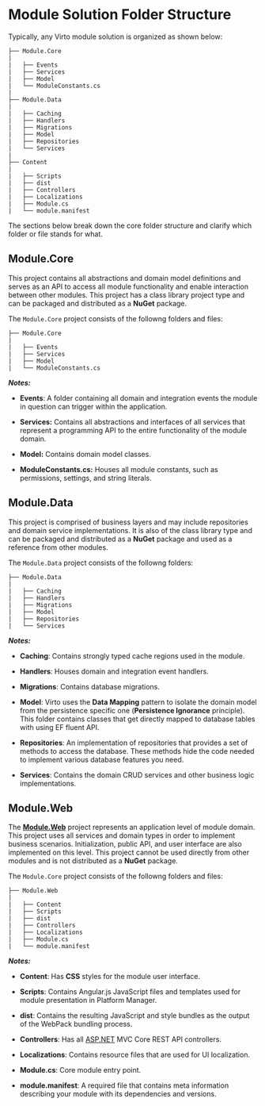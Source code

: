 ﻿# Module Solution Folder Structure

Typically, any Virto module solution is organized as shown below:

```
├── Module.Core
|
|	├── Events
|	├── Services
|	├── Model
|	└── ModuleConstants.cs
|
├── Module.Data
|
|	├── Caching
|	├── Handlers
|	├── Migrations
|	├── Model
|	├── Repositories
|	└── Services
|
├── Content
|
|	├── Scripts
|	├── dist
|	├── Controllers
|	├── Localizations
|	├── Module.cs
|	└── module.manifest
```

The sections below break down the core folder structure and clarify which folder or file stands for what.

## Module.Core
This project contains all abstractions and domain model definitions and serves as an API to access all module functionality and enable interaction between other modules. This project has a class library project type and can be packaged and distributed as a **NuGet** package.

The `Module.Core` project consists of the followng folders and files:

```
├── Module.Core
|
|	├── Events
|	├── Services
|	├── Model
|	└── ModuleConstants.cs
```

***Notes:***

+ **Events**: A folder containing all domain and integration events the module in question can trigger within the application.

+ **Services:** Contains all abstractions and interfaces of all services that represent a programming API to the entire functionality of the module domain.

+ **Model:** Contains domain model classes.

+ **ModuleConstants.cs:** Houses all module constants, such as permissions, settings, and string literals.

## Module.Data
This project is comprised of business layers and may include repositories and domain service implementations. It is also of the class library type and can be packaged and distributed as a **NuGet** package and used as a reference from other modules.

The `Module.Data` project consists of the followng folders:

```
├── Module.Data
|
|	├── Caching
|	├── Handlers
|	├── Migrations
|	├── Model
|	├── Repositories
|	└── Services
```

***Notes:***

+ **Caching**: Contains strongly typed cache regions used in the module.
    
+ **Handlers**: Houses domain and integration event handlers.
    
+ **Migrations**: Contains database migrations.
    
+ **Model**: Virto uses the **Data Mapping** pattern to isolate the domain model from the persistence specific one (**Persistence Ignorance** principle). This folder contains classes that get directly mapped to database tables with using EF fluent API.
    
+ **Repositories**: An implementation of repositories that provides a set of methods to access the database. These methods hide the code needed to implement various database features you need.
    
+ **Services**: Contains the domain CRUD services and other business logic implementations.

## Module.Web

The [**Module.Web**](http://module.web/) project represents an application level of module domain. This project uses all services and domain types in order to implement business scenarios. Initialization, public API, and user interface are also implemented on this level. This project cannot be used directly from other modules and is not distributed as a **NuGet** package.

The `Module.Core` project consists of the followng folders and files:

```
├── Module.Web
|
|	├── Content
|	├── Scripts
|	├── dist
|	├── Controllers
|	├── Localizations
|	├── Module.cs
|	└── module.manifest
```

***Notes:***

+ **Content**: Has **CSS** styles for the module user interface.
    
+ **Scripts**: Contains Angular.js JavaScript files and templates used for module presentation in Platform Manager.
    
+ **dist**: Contains the resulting JavaScript and style bundles as the output of the WebPack bundling process.
    
+ **Controllers**: Has all [ASP.NET](http://asp.net/) MVC Core REST API controllers.
    
+ **Localizations**: Contains resource files that are used for UI localization.
    
+ **Module.cs**: Core module entry point.
    
 + **module.manifest**: A required file that contains meta information describing your module with its dependencies and versions.
